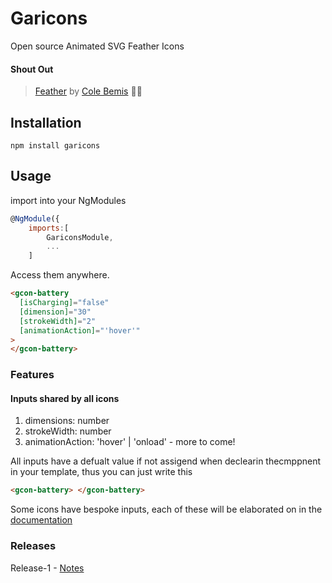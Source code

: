 # Garicons

Open source Animated SVG Feather Icons

#### Shout Out

> [Feather](https://feathericons.com/) by [Cole Bemis](https://twitter.com/colebemis) ✊🏿

## Installation

```shell
npm install garicons
```

## Usage

import into your NgModules

```javascript
@NgModule({
    imports:[
        GariconsModule,
        ...
    ]
```

Access them anywhere.

```html
<gcon-battery
  [isCharging]="false"
  [dimension]="30"
  [strokeWidth]="2"
  [animationAction]="'hover'"
>
</gcon-battery>
```

### Features

#### Inputs shared by all icons

1. dimensions: number
2. strokeWidth: number
3. animationAction: 'hover' | 'onload' - more to come!

All inputs have a defualt value if not assigend when declearin thecmppnent in your template, thus you can just write this

```html
<gcon-battery> </gcon-battery>
```

Some icons have bespoke inputs, each of these will be elaborated on in the [documentation](https://www.notion.so/Garicon-Engineering-Wiki-f4c1f090dba94af9b76387735a5e6bbc)

### Releases

Release-1 - [Notes](https://www.notion.so/Release-1-dd7ad21c0a644de79f5c4cb34a5b0a57)